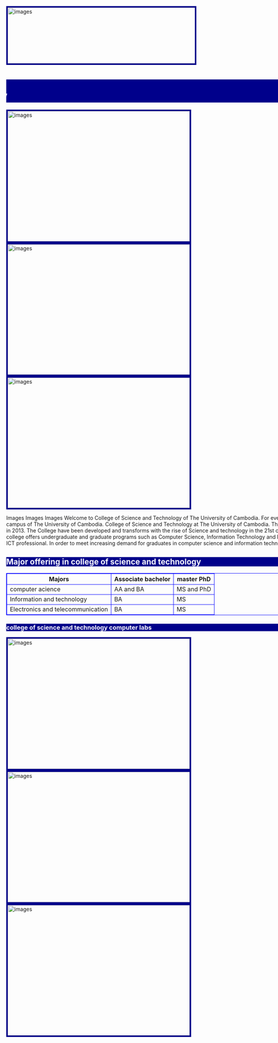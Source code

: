 <!DOCTYPE html>
<html>
<head>
  <title>college CoST</title>
<meta http-equiv="CONTENT-TYPE" content="text/html; charset=UTF-8">
<meta name="viewport" content="width=device-width; initial-scrale=1.0" >
<link rel="icon" type="x-icon" href="uc.png">
<link rel="stylesheet" href="styles.css">
<style>
img {
    border:4px solid darkblue;
}
</style>
</head>
<body>
<img src="banner.jpg" alt="images" style="width:1500px; height:150px;">
  <h1 style="width:1500px;color:white;background-color:darkblue;"><marquee behavior="scroll" direction="right" scrollamount="8"><img src="cost.jpg" alt="images" style="width:130px;height:50px;">សូមស្វាគមន៍!🌺 Welcome 💐 college science and technology </marquee>
</h1>
<img src="1.jpg" alt="images" style="width:490px;height:350px;">
<img src="2.jpg" alt="images" style="width:490px;height:350px;">
<img src="3.jpg" alt="images" style="width:490px;height:350px;">
<p style="width:1500px">Images Images Images
Welcome to College of Science and Technology of The University of Cambodia. For everyone who wishes to pursue for any AA and BA degrees of the study programs, please register now or visit the campus of The University of Cambodia. College of Science and Technology at The University of Cambodia. The College of Science and Technology (CoST) was established at the same time as the The University of Cambodia in 2013. The College have been developed and transforms with the rise of Science and technology in the 21st century. We drive and inspire our students to value creativity and innovation in the information technology world. The college offers undergraduate and graduate programs such as Computer Science, Information Technology and Electronics and Telecommunication. Our programs prepare students for careers in these disciplines as scientific and ICT professional. In order to meet increasing demand for graduates in computer science and information technology, we have: developed robust and modern curricula; established sophisticated facilities; and hired high qual...</p>
<h2 style="color:white;background-color:darkblue;width:1500px">Major offering in college of science and technology</h2>
</body>
<head>
  <style>
  table,
  th,
  td {
    border: 1px solid blue;
  }
  </style>
</head>
<table style="width:1500px">
  <tr>
    <th>Majors</th>
    <th>Associate bachelor</th>
    <th>master PhD</th>
  </tr>
  <tr>
    <td>computer acience </td>
    <td>AA and BA</td>
    <td>MS and PhD</td>
  </tr>
  <tr>
    <td>Information and technology </td>
    <td>BA</td>
    <td>MS</td>
  </tr>
  <tr>
    <td>Electronics and telecommunication</td>
    <td>BA</td>
    <td>MS</td>
  </tr>
</table>
<h3 style="color:white;background-color:darkblue;width:1500px;">college of science and technology computer labs</h3>
<img src="graphic.jpg" alt="images" style="width:490px;height:350px;">
<img src="IT-center.jpg" alt="images" style="width:490px;height:350px;">
<img src="Networking.jpg" alt="images" style="width:490px;height:350px;">
</html>
